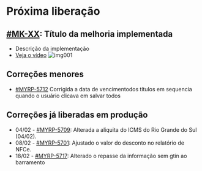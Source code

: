 # Próxima liberação

## [#MK-XX](https://devmyrp.atlassian.net/browse/MK-XX): Título da melhoria implementada
* Descrição da implementação
* [Veja o vídeo](http://recordit.co/2MyFCjFpdq)
![img001](https://i.imgur.com/XXXX.png)

## Correções menores
* [#MYRP-5712](https://devmyrp.atlassian.net/browse/MYRP-5712) Corrigida a data de vencimentodos títulos em sequencia quando o usuário clicava em salvar todos

## Correções já liberadas em produção
* 04/02 - [#MYRP-5709](https://devmyrp.atlassian.net/browse/MYRP-5709): Alterada a aliquita do ICMS do Rio Grande do Sul (04/02).
* 08/02 - [#MYRP-5701](https://devmyrp.atlassian.net/browse/MYRP-5701): Ajustado o valor do desconto no relatório de NFCe.
* 18/02 - [#MYRP-5717](https://devmyrp.atlassian.net/browse/MYRP-55717): Alterado o repasse da informação sem gtin ao barramento
